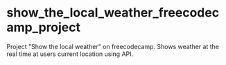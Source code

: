 # show_the_local_weather_freecodecamp_project
Project "Show the local weather" on freecodecamp. Shows weather at the real time at users current location using API.

